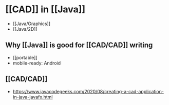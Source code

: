# [[CAD]] in [[Java]]

- [[Java/Graphics]]
- [[Java/2D]]

## Why [[Java]] is good for [[CAD/CAD]] writing

- [[portable]]
- mobile-ready: Android

## [[CAD/CAD]]

- https://www.javacodegeeks.com/2020/08/creating-a-cad-application-in-java-javafx.html
